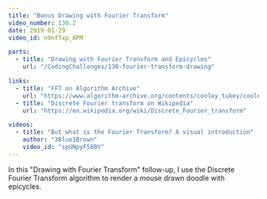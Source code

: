 ```yaml
---
title: "Bonus Drawing with Fourier Transform"
video_number: 130.2
date: 2019-01-29
video_id: n9nfTxp_APM

parts:
  - title: "Drawing with Fourier Transform and Epicycles"
    url: "/CodingChallenges/130-fourier-transform-drawing"

links:
  - title: "FFT on Algorithm Archive"
    url: "https://www.algorithm-archive.org/contents/cooley_tukey/cooley_tukey.html"
  - title: "Discrete Fourier transform on Wikipedia"
    url: "https://en.wikipedia.org/wiki/Discrete_Fourier_transform"

videos:
  - title: "But what is the Fourier Transform? A visual introduction"
    author: "3Blue1Brown"
    video_id: "spUNpyF58BY"
---
```


In this "Drawing with Fourier Transform" follow-up, I use the Discrete Fourier Transform algorithm to render a mouse drawn doodle with epicycles.
